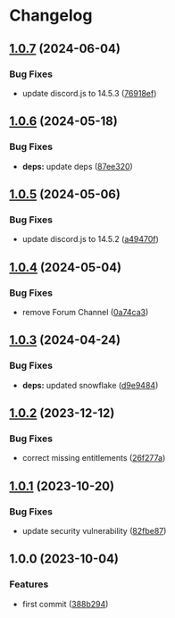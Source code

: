 # Changelog

## [1.0.7](https://github.com/ShoGinn/discordjs-mock/compare/v1.0.6...v1.0.7) (2024-06-04)


### Bug Fixes

* update discord.js to 14.5.3 ([76918ef](https://github.com/ShoGinn/discordjs-mock/commit/76918efb3a08cd38275db35070ff0229857f6cbe))

## [1.0.6](https://github.com/ShoGinn/discordjs-mock/compare/v1.0.5...v1.0.6) (2024-05-18)


### Bug Fixes

* **deps:** update deps ([87ee320](https://github.com/ShoGinn/discordjs-mock/commit/87ee320284d1ec176b75a353a1788b8863a4f6c5))

## [1.0.5](https://github.com/ShoGinn/discordjs-mock/compare/v1.0.4...v1.0.5) (2024-05-06)


### Bug Fixes

* update discord.js to 14.5.2 ([a49470f](https://github.com/ShoGinn/discordjs-mock/commit/a49470f7791339ee04dee928fa8367b418030f72))

## [1.0.4](https://github.com/ShoGinn/discordjs-mock/compare/v1.0.3...v1.0.4) (2024-05-04)


### Bug Fixes

* remove Forum Channel ([0a74ca3](https://github.com/ShoGinn/discordjs-mock/commit/0a74ca3a90cd80190f1f1e3ec852f868c8979352))

## [1.0.3](https://github.com/ShoGinn/discordjs-mock/compare/v1.0.2...v1.0.3) (2024-04-24)


### Bug Fixes

* **deps:** updated snowflake ([d9e9484](https://github.com/ShoGinn/discordjs-mock/commit/d9e94840f70f8e6a2a4d9eec893b800ff1fec60d))

## [1.0.2](https://github.com/ShoGinn/discordjs-mock/compare/v1.0.1...v1.0.2) (2023-12-12)


### Bug Fixes

* correct missing entitlements ([26f277a](https://github.com/ShoGinn/discordjs-mock/commit/26f277a40da134f96cb99659011cc929640189cb))

## [1.0.1](https://github.com/ShoGinn/discordjs-mock/compare/v1.0.0...v1.0.1) (2023-10-20)


### Bug Fixes

* update security vulnerability ([82fbe87](https://github.com/ShoGinn/discordjs-mock/commit/82fbe87840c85c0e4a700bf72586c0ca71b3418e))

## 1.0.0 (2023-10-04)

### Features

- first commit ([388b294](https://github.com/ShoGinn/discordjs-mock/commit/388b2949d38d0e8c5b47aea92b4c3376685d59f3))
